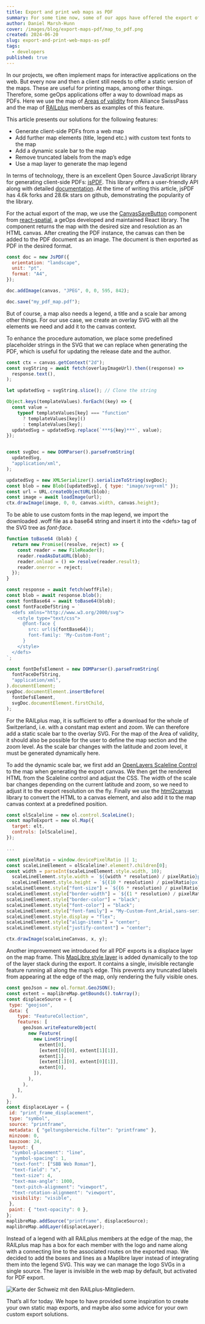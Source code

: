 ```yaml
---
title: Export and print web maps as PDF
summary: For some time now, some of our apps have offered the export of our maps in PDF format. This article presents our solutions for some updates of this feature.
author: Daniel Marsh-Hunn
cover: /images/blog/export-maps-pdf/map_to_pdf.png
created: 2024-06-20
slug: export-and-print-web-maps-as-pdf
tags:
  - developers
published: true
---
```

In our projects, we often implement maps for interactive applications on the web. But every now and then a client still needs to offer a static version of the maps. These are useful for printing maps, among other things. Therefore, some geOps applications offer a way to download maps as PDFs. Here we use the map of [Areas of validity](https://maps.trafimage.ch/ch.sbb.geltungsbereiche?lang=en) from Alliance SwissPass and the map of [RAILplus](https://www.railplus.ch/de/partner-bahnen) members as examples of this feature.

This article presents our solutions for the following features:
* Generate client-side PDFs from a web map
* Add further map elements (title, legend etc.) with custom text fonts to the map
* Add a dynamic scale bar to the map
* Remove truncated labels from the map’s edge
* Use a map layer to generate the map legend

In terms of technology, there is an excellent Open Source JavaScript library for generating client-side PDFs: [jsPDF](https://parall.ax/products/jspdf). This library offers a user-friendly API along with detailed [documentation](https://rawgit.com/MrRio/jsPDF/master/docs/index.html). At the time of writing this article, jsPDF has 4.6k forks and 28.6k stars on github, demonstrating the popularity of the library.

For the actual export of the map, we use the [CanvasSaveButton](https://react-spatial.geops.io/?layers=swiss.boundaries&baselayers=basebright.baselayer,basedark.baselayer&mode=custom&x=876887.69&y=5928515.41&z=5#canvassavebutton) component from [react-spatial](https://react-spatial.geops.io/), a geOps developed and maintained React library. The component returns the map with the desired size and resolution as an HTML canvas. After creating the PDF instance, the canvas can then be added to the PDF document as an image. The document is then exported as PDF in the desired format.

```js
const doc = new JsPDF({
  orientation: "landscape",
  unit: "pt",
  format: "A4",
});

doc.addImage(canvas, "JPEG", 0, 0, 595, 842);

doc.save("my_pdf_map.pdf");
```

But of course, a map also needs a legend, a title and a scale bar among other things. For our use case, we create an overlay SVG with all the elements we need and add it to the canvas context.

To enhance the procedure automation, we place some predefined placeholder strings in the SVG that we can replace when generating the PDF, which is useful for updating the release date and the author.


```js
const ctx = canvas.getContext("2d");
const svgString = await fetch(overlayImageUrl).then((response) =>
  response.text(),
);

let updatedSvg = svgString.slice(); // Clone the string

Object.keys(templateValues).forEach((key) => {
  const value =
    typeof templateValues[key] === "function"
      ? templateValues[key]()
      : templateValues[key];
  updatedSvg = updatedSvg.replace(`***${key}***`, value);
});


const svgDoc = new DOMParser().parseFromString(
  updatedSvg,
  "application/xml",
);

updatedSvg = new XMLSerializer().serializeToString(svgDoc);
const blob = new Blob([updatedSvg], { type: "image/svg+xml" });
const url = URL.createObjectURL(blob);
const image = await loadImage(url);
ctx.drawImage(image, 0, 0, canvas.width, canvas.height);
```

To be able to use custom fonts in the map legend, we import the downloaded .woff file as a base64 string and insert it into the \<defs\> tag of the SVG tree as *font-face*.


```js
function toBase64 (blob) {
  return new Promise((resolve, reject) => {
    const reader = new FileReader();
    reader.readAsDataURL(blob);
    reader.onload = () => resolve(reader.result);
    reader.onerror = reject;
  });
}

const response = await fetch(woffFile);
const blob = await response.blob();
const fontBase64 = await toBase64(blob);
const fontFaceDefString = `
  <defs xmlns="http://www.w3.org/2000/svg">
    <style type="text/css">
      @font-face {
        src: url(${fontBase64});
        font-family: 'My-Custom-Font';
      }
    </style>
  </defs>
`;

const fontDefsElement = new DOMParser().parseFromString(
  fontFaceDefString,
  "application/xml",
).documentElement;
svgDoc.documentElement.insertBefore(
  fontDefsElement,
  svgDoc.documentElement.firstChild,
);
```

For the RAILplus map, it is sufficient to offer a download for the whole of Switzerland, i.e. with a constant map extent and zoom. We can therefore add a static scale bar to the overlay SVG. For the map of the Area of validity, it should also be possible for the user to define the map section and the zoom level. As the scale bar changes with the latitude and zoom level, it must be generated dynamically here.

To add the dynamic scale bar, we first add an [OpenLayers Scaleline Control](https://openlayers.org/en/latest/apidoc/module-ol_control_ScaleLine-ScaleLine.html) to the map when generating the export canvas. We then get the rendered HTML from the Scaleline control and adjust the CSS. The width of the scale bar changes depending on the current latitude and zoom, so we need to adjust it to the export resolution on the fly. Finally we use the [html2canvas](https://html2canvas.hertzen.com/) library to convert the HTML to a canvas element, and also add it to the map canvas context at a predefined position.

```js
const olScaleline = new ol.control.ScaleLine();
const mapToExport = new ol.Map({
  target: elt,
  controls: [olScaleline],
});

...

const pixelRatio = window.devicePixelRatio || 1;
const scaleLineElement = olScaleline?.element?.children[0];
const width = parseInt(scaleLineElement.style.width, 10);
  scaleLineElement.style.width = `${(width * resolution) / pixelRatio}px`;
  scaleLineElement.style.height = `${(10 * resolution) / pixelRatio}px`;
scaleLineElement.style["font-size"] = `${(6 * resolution) / pixelRatio}px`;
scaleLineElement.style["border-width"] = `${(1 * resolution) / pixelRatio}px`;
scaleLineElement.style["border-color"] = "black";
scaleLineElement.style["font-color"] = "black";
scaleLineElement.style["font-family"] = "My-Custom-Font,Arial,sans-serif";
scaleLineElement.style.display = "flex";
scaleLineElement.style["align-items"] = "center";
scaleLineElement.style["justify-content"] = "center";

ctx.drawImage(scaleLineCanvas, x, y);
```

Another improvement we introduced for all PDF exports is a displace layer on the map frame. This [MapLibre style layer](https://maplibre.org/maplibre-style-spec/layers/) is added dynamically to the top of the layer stack during the export. It contains a single, invisible rectangle feature running all along the map’s edge. This prevents any truncated labels from appearing at the edge of the map, only rendering the fully visible ones.


```js
const geoJson = new ol.format.GeoJSON();
const extent = maplibreMap.getBounds().toArray();
const displaceSource = {
 type: "geojson",
 data: {
    type: "FeatureCollection",
    features: [
      geoJson.writeFeatureObject(
        new Feature(
          new LineString([
            extent[0],
            [extent[0][0], extent[1][1]],
            extent[1],
            [extent[1][0], extent[0][1]],
            extent[0],
          ]),
        ),
      ),
    ],
  },
};
const displaceLayer = {
 id: "print_frame_displacement",
 type: "symbol",
 source: "printframe",
 metadata: { "geltungsbereiche.filter": "printframe" },
 minzoom: 0,
 maxzoom: 24,
 layout: {
  "symbol-placement": "line",
  "symbol-spacing": 1,
  "text-font": ["SBB Web Roman"],
  "text-field": "x",
  "text-size": 4,
  "text-max-angle": 1000,
  "text-pitch-alignment": "viewport",
  "text-rotation-alignment": "viewport",
  visibility: "visible",
 },
 paint: { "text-opacity": 0 },
};
maplibreMap.addSource("printframe", displaceSource);
maplibreMap.addLayer(displaceLayer);
```

Instead of a legend with all RAILplus members at the edge of the map, the RAILplus map has a box for each member with the logo and name along with a connecting line to the associated routes on the exported map. We decided to add the boxes and lines as a Maplibre layer instead of integrating them into the legend SVG. This way we can manage the logo SVGs in a single source. The layer is invisible in the web map by default, but activated for PDF export.

![Karte der Schweiz mit den RAILplus-Mitgliedern.](/images/blog/export-maps-pdf/railplus-members.png "Karte der RAILplus-Mitglieder")

That’s all for today. We hope to have provided some inspiration to create your own static map exports, and maybe also some advice for your own custom export solutions.